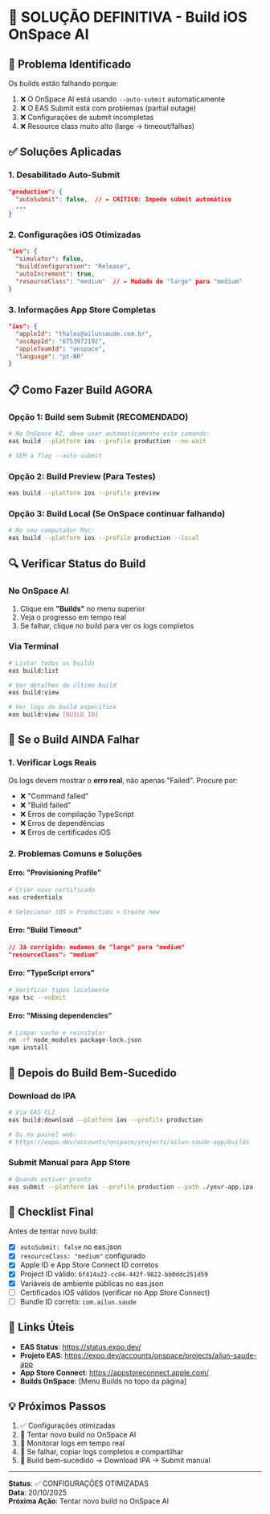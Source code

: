 # 🔧 SOLUÇÃO DEFINITIVA - Build iOS OnSpace AI

## 🎯 Problema Identificado

Os builds estão falhando porque:

1. ❌ O OnSpace AI está usando `--auto-submit` automaticamente
2. ❌ O EAS Submit está com problemas (partial outage)
3. ❌ Configurações de submit incompletas
4. ❌ Resource class muito alto (large → timeout/falhas)

## ✅ Soluções Aplicadas

### 1. Desabilitado Auto-Submit
```json
"production": {
  "autoSubmit": false,  // ← CRÍTICO: Impede submit automático
  ...
}
```

### 2. Configurações iOS Otimizadas
```json
"ios": {
  "simulator": false,
  "buildConfiguration": "Release",
  "autoIncrement": true,
  "resourceClass": "medium"  // ← Mudado de "large" para "medium"
}
```

### 3. Informações App Store Completas
```json
"ios": {
  "appleId": "thales@ailunsaude.com.br",
  "ascAppId": "6753972192",
  "appleTeamId": "onspace",
  "language": "pt-BR"
}
```

## 📋 Como Fazer Build AGORA

### Opção 1: Build sem Submit (RECOMENDADO)
```bash
# No OnSpace AI, deve usar automaticamente este comando:
eas build --platform ios --profile production --no-wait

# SEM a flag --auto-submit
```

### Opção 2: Build Preview (Para Testes)
```bash
eas build --platform ios --profile preview
```

### Opção 3: Build Local (Se OnSpace continuar falhando)
```bash
# No seu computador Mac:
eas build --platform ios --profile production --local
```

## 🔍 Verificar Status do Build

### No OnSpace AI
1. Clique em **"Builds"** no menu superior
2. Veja o progresso em tempo real
3. Se falhar, clique no build para ver os logs completos

### Via Terminal
```bash
# Listar todos os builds
eas build:list

# Ver detalhes do último build
eas build:view

# Ver logs de build específico
eas build:view [BUILD_ID]
```

## 🚨 Se o Build AINDA Falhar

### 1. Verificar Logs Reais
Os logs devem mostrar o **erro real**, não apenas "Failed". Procure por:
- ❌ "Command failed"
- ❌ "Build failed"
- ❌ Erros de compilação TypeScript
- ❌ Erros de dependências
- ❌ Erros de certificados iOS

### 2. Problemas Comuns e Soluções

#### Erro: "Provisioning Profile"
```bash
# Criar novo certificado
eas credentials

# Selecionar iOS > Production > Create new
```

#### Erro: "Build Timeout"
```json
// Já corrigido: mudamos de "large" para "medium"
"resourceClass": "medium"
```

#### Erro: "TypeScript errors"
```bash
# Verificar tipos localmente
npx tsc --noEmit
```

#### Erro: "Missing dependencies"
```bash
# Limpar cache e reinstalar
rm -rf node_modules package-lock.json
npm install
```

## 📱 Depois do Build Bem-Sucedido

### Download do IPA
```bash
# Via EAS CLI
eas build:download --platform ios --profile production

# Ou no painel web:
# https://expo.dev/accounts/onspace/projects/ailun-saude-app/builds
```

### Submit Manual para App Store
```bash
# Quando estiver pronto
eas submit --platform ios --profile production --path ./your-app.ipa
```

## 🎯 Checklist Final

Antes de tentar novo build:

- [x] `autoSubmit: false` no eas.json
- [x] `resourceClass: "medium"` configurado
- [x] Apple ID e App Store Connect ID corretos
- [x] Project ID válido: `6f414a22-cc84-442f-9022-bb0ddc251d59`
- [x] Variáveis de ambiente públicas no eas.json
- [ ] Certificados iOS válidos (verificar no App Store Connect)
- [ ] Bundle ID correto: `com.ailun.saude`

## 🔗 Links Úteis

- **EAS Status**: https://status.expo.dev/
- **Projeto EAS**: https://expo.dev/accounts/onspace/projects/ailun-saude-app
- **App Store Connect**: https://appstoreconnect.apple.com/
- **Builds OnSpace**: [Menu Builds no topo da página]

## 💡 Próximos Passos

1. ✅ Configurações otimizadas
2. 🔄 Tentar novo build no OnSpace AI
3. 👀 Monitorar logs em tempo real
4. 📝 Se falhar, copiar logs completos e compartilhar
5. 🚀 Build bem-sucedido → Download IPA → Submit manual

---

**Status**: ✅ CONFIGURAÇÕES OTIMIZADAS  
**Data**: 20/10/2025  
**Próxima Ação**: Tentar novo build no OnSpace AI
